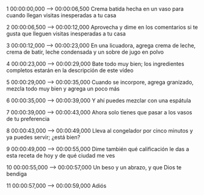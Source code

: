1
00:00:00,000 --> 00:00:06,500
Crema batida hecha en un vaso para cuando llegan visitas inesperadas a tu casa

2
00:00:06,500 --> 00:00:12,000
Aprovecha y dime en los comentarios si te gusta que lleguen visitas inesperadas a tu casa

3
00:00:12,000 --> 00:00:23,000
En una licuadora, agrega crema de leche, crema de batir, leche condensada y un sobre de jugo en polvo

4
00:00:23,000 --> 00:00:29,000
Bate todo muy bien; los ingredientes completos estarán en la descripción de este vídeo

5
00:00:29,000 --> 00:00:35,000
Cuando se incorpore, agrega granizado, mezcla todo muy bien y agrega un poco más

6
00:00:35,000 --> 00:00:39,000
Y ahí puedes mezclar con una espátula

7
00:00:39,000 --> 00:00:43,000
Ahora solo tienes que pasar a los vasos de tu preferencia

8
00:00:43,000 --> 00:00:49,000
Lleva al congelador por cinco minutos y ya puedes servir; ¿está bien?

9
00:00:49,000 --> 00:00:55,000
Dime también qué calificación le das a esta receta de hoy y de qué ciudad me ves

10
00:00:55,000 --> 00:00:57,000
Un beso y un abrazo, y que Dios te bendiga

11
00:00:57,000 --> 00:00:59,000
Adiós